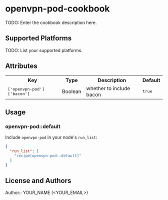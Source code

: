 # openvpn-pod-cookbook

TODO: Enter the cookbook description here.

## Supported Platforms

TODO: List your supported platforms.

## Attributes

<table>
  <tr>
    <th>Key</th>
    <th>Type</th>
    <th>Description</th>
    <th>Default</th>
  </tr>
  <tr>
    <td><tt>['openvpn-pod']['bacon']</tt></td>
    <td>Boolean</td>
    <td>whether to include bacon</td>
    <td><tt>true</tt></td>
  </tr>
</table>

## Usage

### openvpn-pod::default

Include `openvpn-pod` in your node's `run_list`:

```json
{
  "run_list": [
    "recipe[openvpn-pod::default]"
  ]
}
```

## License and Authors

Author:: YOUR_NAME (<YOUR_EMAIL>)
